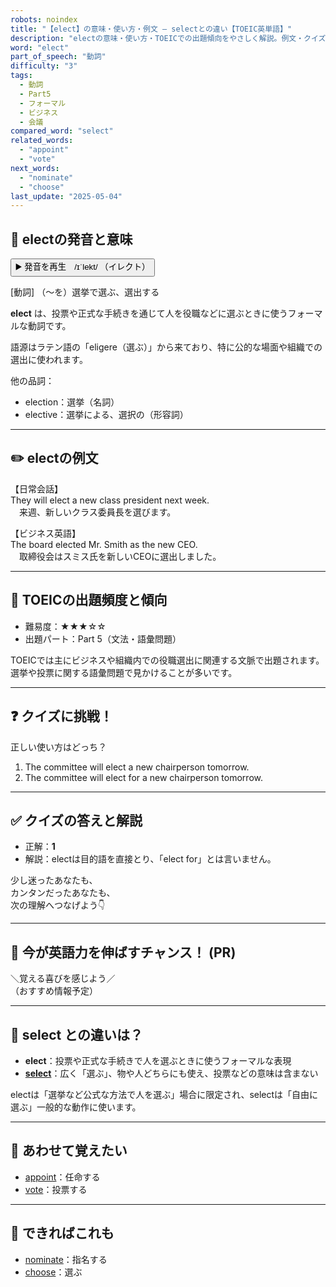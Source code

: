 ```yaml
---
robots: noindex
title: "【elect】の意味・使い方・例文 ― selectとの違い【TOEIC英単語】"
description: "electの意味・使い方・TOEICでの出題傾向をやさしく解説。例文・クイズ付きでselectとの違いもわかりやすく学べます。"
word: "elect"
part_of_speech: "動詞"
difficulty: "3"
tags:
  - 動詞
  - Part5
  - フォーマル
  - ビジネス
  - 会議
compared_word: "select"
related_words:
  - "appoint"
  - "vote"
next_words:
  - "nominate"
  - "choose"
last_update: "2025-05-04"
---
```


## 🔰 electの発音と意味

<button class="play-audio" onclick="playTTS('elect')">
  <span class="play-audio-main">
    ▶️ 発音を再生　/ɪˈlekt/
  </span>
  <span class="play-audio-sub">
    （イレクト）
  </span>
</button>

[動詞] （～を）選挙で選ぶ、選出する

**elect** は、投票や正式な手続きを通じて人を役職などに選ぶときに使うフォーマルな動詞です。

語源はラテン語の「eligere（選ぶ）」から来ており、特に公的な場面や組織での選出に使われます。

他の品詞：  
- election：選挙（名詞）
- elective：選挙による、選択の（形容詞）

---

## ✏️ electの例文

【日常会話】  
They will elect a new class president next week.  
　来週、新しいクラス委員長を選びます。

【ビジネス英語】  
The board elected Mr. Smith as the new CEO.  
　取締役会はスミス氏を新しいCEOに選出しました。

---

## 🎯 TOEICの出題頻度と傾向

- 難易度：★★★☆☆
- 出題パート：Part 5（文法・語彙問題）

TOEICでは主にビジネスや組織内での役職選出に関連する文脈で出題されます。選挙や投票に関する語彙問題で見かけることが多いです。

---

## ❓ クイズに挑戦！

正しい使い方はどっち？

1. The committee will elect a new chairperson tomorrow.  
2. The committee will elect for a new chairperson tomorrow.

---

## ✅ クイズの答えと解説

- 正解：**1**
- 解説：electは目的語を直接とり、「elect for」とは言いません。

少し迷ったあなたも、  
カンタンだったあなたも、  
次の理解へつなげよう👇️

---

## 🚀 今が英語力を伸ばすチャンス！ (PR)

<div class="info-center">
＼覚える喜びを感じよう／<br>  
（おすすめ情報予定）
</div>

---

## 🤔  select との違いは？

- **elect**：投票や正式な手続きで人を選ぶときに使うフォーマルな表現
- **[select](/word/select/)**：広く「選ぶ」、物や人どちらにも使え、投票などの意味は含まない

electは「選挙など公式な方法で人を選ぶ」場合に限定され、selectは「自由に選ぶ」一般的な動作に使います。

---

## 🧩 あわせて覚えたい

- [appoint](/word/appoint/)：任命する
- [vote](/word/vote/)：投票する

---

## 📖 できればこれも

- [nominate](/word/nominate/)：指名する
- [choose](/word/choose/)：選ぶ

<!-- cvid: aid34_bid42 -->
